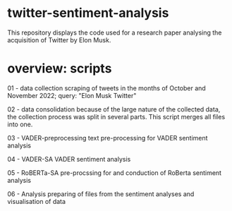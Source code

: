 # twitter-sentiment-analysis
This repository displays the code used for a research paper analysing the acquisition of Twitter by Elon Musk.

# overview: scripts
01 - data collection
scraping of tweets in the months of October and November 2022; query: "Elon Musk Twitter"

02 - data consolidation
because of the large nature of the collected data, the collection process was split in several parts. This script merges all files into one.

03 - VADER-preprocessing
text pre-processing for VADER sentiment analysis

04 - VADER-SA
VADER sentiment analysis

05 - RoBERTa-SA
pre-procssing for and conduction of RoBerta sentiment analysis

06 - Analysis
preparing of files from the sentiment analyses and visualisation of data
